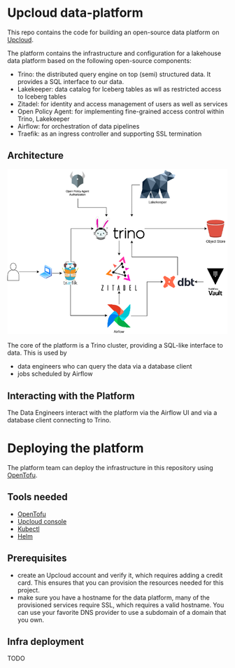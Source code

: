 # Upcloud data-platform

This repo contains the code for building an open-source data platform on [Upcloud](https://upcloud.com/).

The platform contains the infrastructure and configuration for a lakehouse data platform based on the following open-source components:
* Trino: the distributed query engine on top (semi) structured data. It provides a SQL interface to our data.
* Lakekeeper: data catalog for Iceberg tables as wll as restricted access to Iceberg tables
* Zitadel: for identity and access management of users as well as services
* Open Policy Agent: for implementing fine-grained access control within Trino, Lakekeeper
* Airflow: for orchestration of data pipelines
* Traefik: as an ingress controller and supporting SSL termination

## Architecture

![Architecture](docs/architecture.png)

The core of the platform is a Trino cluster, providing a SQL-like interface to data. This is used by
* data engineers who can query the data via a database client
* jobs scheduled by Airflow

## Interacting with the Platform
The Data Engineers interact with the platform via the Airflow UI and via a database client connecting to Trino.

# Deploying the platform

The platform team can deploy the infrastructure in this repository using [OpenTofu](https://opentofu.org/).

## Tools needed

* [OpenTofu](https://opentofu.org/)
* [Upcloud console](https://hub.upcloud.com)
* [Kubectl](https://kubernetes.io/docs/reference/kubectl/)
* [Helm](https://helm.sh/)

## Prerequisites

* create an Upcloud account and verify it, which requires adding a credit card. This ensures that you can provision the resources needed for this project.
* make sure you have a hostname for the data platform, many of the provisioned services require SSL, which requires a valid hostname. 
  You can use your favorite DNS provider to use a subdomain of a domain that you own.

## Infra deployment

TODO